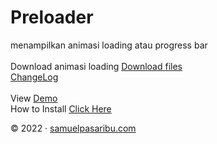 # Preloader
menampilkan animasi loading atau progress bar<br/>
<br/>
Download animasi loading <a href='https://github.com/Samuelpasaribu/Preloader/archive/refs/heads/main.zip'>Download files</a><br/>
<a href='https://www.samuelpasaribu.com/2022/08/cara-membuat-animasi-loading-page.html'>ChangeLog</a><br/>
<br/>
View <a href='https://www.samuelpasaribu.com/2022/08/cara-membuat-animasi-loading-page.html#Cara_Membuat_Animasi_Loading_Sederhana_di_CSS'>Demo</a><br/>
How to Install <a href='https://www.samuelpasaribu.com/2022/08/cara-membuat-animasi-loading-page.html'>Click Here</a><br/>
<p>©&nbsp;2022 · <a href="https://www.samuelpasaribu.com">samuelpasaribu.com</a></p>
